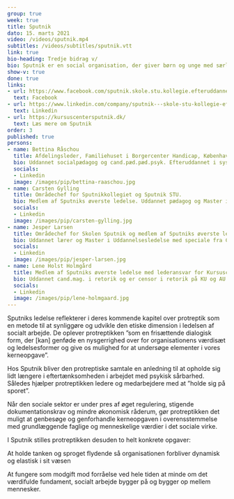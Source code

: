 ```yaml
---
group: true
week: true
title: Sputnik
dato: 15. marts 2021
video: /videos/sputnik.mp4
subtitles: /videos/subtitles/sputnik.vtt
link: true
bio-heading: Tredje bidrag v/
bio: Sputnik er en social organisation, der giver børn og unge med særlige behov mulighed for læring, trivsel og udvikling. Sputnik har dagbehandlingsskoler, særligt tilrettelagt ungdomsuddannelse, botilbud og kursuscenter. Herudover er Sputnik VISO-leverandør for Socialstyrelsen og rådgiver bl.a. i autisme, ADHD, angst og skolevægring.
show-v: true
done: true
links:
- url: https://www.facebook.com/sputnik.skole.stu.kollegie.efteruddannelse
  text: Facebook
- url: https://www.linkedin.com/company/sputnik---skole-stu-kollegie-efteruddannelse/
  text: Linkedin
- url: https://kursuscentersputnik.dk/
  text: Læs mere om Sputnik
order: 3
published: true
persons:
- name: Bettina Råschou
  title: Afdelingsleder, Familiehuset i Borgercenter Handicap, Københavns Kommune.
  bio: Uddannet socialpædagog og cand.pæd.pæd.psyk. Efteruddannet i systemisk-narrativ familieterapi og autismespecifik metodeudvikling. VISO-specialist for Socialstyrelsen. Tidligere afdelingsleder i Sputnik. Pt. studerende på CCC’s Master i Business Coaching.
  socials:
  - Linkedin
  image: /images/pip/bettina-raaschou.jpg
- name: Carsten Gylling
  title: Områdechef for Sputnikkollegiet og Sputnik STU.
  bio: Medlem af Sputniks øverste ledelse. Uddannet pædagog og Master i Uddannelsesledelse med speciale fra CCC’s Master of Business Coaching. Efteruddannet i systemisk-narrativ familieterapi .
  socials:
  - Linkedin
  image: /images/pip/carsten-gylling.jpg
- name: Jesper Larsen
  title: Områdechef for Skolen Sputnik og medlem af Sputniks øverste ledelse.
  bio: Uddannet lærer og Master i Uddannelsesledelse med speciale fra CCC’s Master of Business Coaching. Efteruddannet i systemisk-narrativ familieterapi og uddannelsesansvarlig for Kursuscenter Sputniks systemisk-narrative lederuddannelse.
  socials:
  - Linkedin
  image: /images/pip/jesper-larsen.jpg
- name: Lene Holst Holmgård
  title: Medlem af Sputniks øverste ledelse med lederansvar for Kursuscenter Sputnik, Sputniks psykologteam og kommunikationsindsats.
  bio: Uddannet cand.mag. i retorik og er censor i retorik på KU og AU. Efteruddannet fra Københavns Kommunes lederudviklingsprogram og Sputniks systemisk-narrative lederuddannelse.
  socials:
  - Linkedin
  image: /images/pip/lene-holmgaard.jpg
---
```


Sputniks ledelse reflekterer i deres kommende kapitel over protreptik som en metode til at synliggøre og udvikle den etiske dimension i ledelsen af socialt arbejde. De oplever protreptikken ”som en frisættende dialogisk form, der [kan] genføde en nysgerrighed over for organisationens værdisæt og ledelsesformer og give os mulighed for at undersøge elementer i vores kerneopgave”.

 

Hos Sputnik bliver den protreptiske samtale en anledning til at opholde sig lidt længere i eftertænksomheden i arbejdet med psykisk sårbarhed. Således hjælper protreptikken ledere og medarbejdere med at ”holde sig på sporet”. 

 

Når den sociale sektor er under pres af øget regulering, stigende dokumentationskrav og mindre økonomisk råderum, gør protreptikken det muligt at genbesøge og genforhandle kerneopgaven i overensstemmelse med grundlæggende faglige og menneskelige værdier i det sociale virke.

 

I Sputnik stilles protreptikken desuden to helt konkrete opgaver: 

 

At holde tanken og sproget flydende så organisationen forbliver dynamisk og elastisk i sit væsen

 

At fungere som modgift mod forråelse ved hele tiden at minde om det værdifulde fundament, socialt arbejde bygger på og bygger op mellem mennesker.